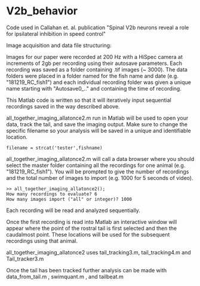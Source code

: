 # V2b_behavior
Code used in Callahan et. al. publication "Spinal V2b neurons reveal a role for ipsilateral inhibition in speed control"

Image acquisition and data file structuring:

Images for our paper were recorded at 200 Hz with a HiSpec camera at increments of 2gb per recording using their autosave parameters. Each recording was saved as a folder containing .tif images (~ 3000). The data folders were placed in a folder named for the fish name and date (e.g. "181219_RC_fish1") and each individual recording folder was given a unique name starting with "Autosave0_.." and containing the time of recording. 

This Matlab code is written so that it will iteratively input sequential recordings saved in the way described above. 

all_together_imaging_allatonce2.m run in Matlab will be used to open your data, track the tail, and save the imaging output.  Make sure to change the specific filename so your analysis will be saved in a unique and identifiable location.

    filename = strcat('tester',fishname)

all_together_imaging_allatonce2.m will call a data browser where you should select the master folder containing all the recordings for one animal (e.g. "181219_RC_fish1"). 
You will be prompted to give the number of recordings and the total number of images to import (e.g. 1000 for 5 seconds of video).

    >> all_together_imaging_allatonce2();
    How many recordings to evaluate? 6
    How many images import ("all" or integer)? 1000
    
Each recording will be read and analyzed sequentially. 

Once the first recording is read into Matlab an interactive window will appear where the point of the rostral tail is first selected and then the caudalmost point. These locations will be used for the subsequent recordings using that animal. 

all_together_imaging_allatonce2 uses tail_tracking3.m, tail_tracking4.m and Tail_tracker3.m 

Once the tail has been tracked further analysis can be made with data_from_tail.m , swimquant.m , and tailbeat.m 
